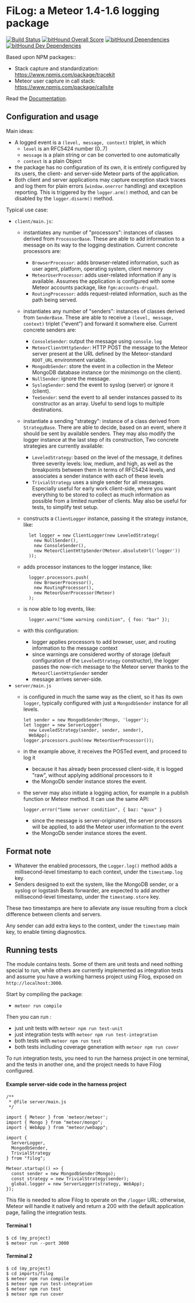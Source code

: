 FiLog: a Meteor 1.4-1.6 logging package
=======================================

[![Build Status](https://travis-ci.org/fgm/filog.svg?branch=master)](https://travis-ci.org/fgm/filog)
[![bitHound Overall Score](https://www.bithound.io/github/fgm/filog/badges/score.svg)](https://www.bithound.io/github/fgm/filog)
[![bitHound Dependencies](https://www.bithound.io/github/fgm/filog/badges/dependencies.svg)](https://www.bithound.io/github/fgm/filog/master/dependencies/npm)
[![bitHound Dev Dependencies](https://www.bithound.io/github/fgm/filog/badges/devDependencies.svg)](https://www.bithound.io/github/fgm/filog/master/dependencies/npm)

Based upon NPM packages::

* Stack capture and standardization: https://www.npmjs.com/package/tracekit
* Meteor user capture in call stack: https://www.npmjs.com/package/callsite

Read the [Documentation](https://fgm.github.io/filog).

Configuration and usage
-----------------------

Main ideas:

* A logged event is a `(level, message, context)` triplet, in which
    * `level` is an RFC5424 number (0..7)
    * `message` is a plain string or can be converted to one automatically
    * `context` is a plain Object
* the package has no configuration of its own, it is entirely
  configured by its users, the client- and server-side Meteor parts of the
  application.
* Both client and server applications may capture exception stack traces and log
  them for plain errors (`window.onerror` handling) and exception reporting.
  This is triggered by the `logger.arm()` method, and can be disabled by the
  `logger.disarm()` method.

Typical use case:

- `client/main.js`:
  - instantiates any number of "processors": instances of classes derived from
    `ProcessorBase`. These are able to add information to a message on its way
    to the logging destination. Current concrete processors are:
    - `BrowserProcessor`: adds browser-related information, such as user
      agent, platform, operating system, client memory
    - `MeteorUserProcessor`: adds user-related information if any is
      available. Assumes the application is configured with some Meteor
      accounts package, like `fgm:accounts-drupal`.
    - `RoutingProcessor`: adds request-related information, such as the
      path being served.
  - instantiates any number of "senders": instances of classes derived from
    `SenderBase`. These are able to receive a `(level, message, context)`
    triplet ("event") and forward it somwhere else. Current concrete senders
    are:
    - `ConsoleSender`: output the message using `console.log`
    - `MeteorClientHttpSender`: HTTP POST the message to the Meteor server
      present at the URL defined by the Meteor-standard `ROOT_URL`
      environment variable.
    - `MongodbSender`: store the event in a collection in the Meteor MongoDB
      database instance (or the minimongo on the client).
    - `NullSender`: ignore the message.
    - `SyslogSender`: send the event to syslog (server) or ignore it (client).
    - `TeeSender`: send the event to all sender instances passed to its 
      constructor as an array. Useful to send logs to multiple destinations.
  - instantiate a sending "strategy": instance of a class derived from
    `StrategyBase`. There are able to decide, based on an event, where it
    should be sent by available senders. They may also modify the logger
    instance at the last step of its construction, Two concrete strategies are
    currently available:
    - `LeveledStrategy`: based on the level of the message, it defines three
      severity levels: low, medium, and high, as well as the breakpoints
      between them in terms of RFC5424 levels, and associates a sender
      instance with each of these levels
    - `TrivialStrategy` uses a single sender for all messages. Especially useful 
      for early work client-side, where you want everything to be stored to 
      collect as much information as possible from a limited number of clients.
      May also be useful for tests, to simplify test setup.
  - constructs a `ClientLogger` instance, passing it the strategy instance, like:

          let logger = new ClientLogger(new LeveledStrategy(
            new NullSender(),
            new ConsoleSender(),
            new MeteorClientHttpSender(Meteor.absoluteUrl('logger'))
          ));

  - adds processor instances to the logger instance, like:

          logger.processors.push(
            new BrowserProcessor(),
            new RoutingProcessor(),
            new MeteorUserProcessor(Meteor)
          );

  - is now able to log events, like:

          logger.warn("Some warning condition", { foo: "bar" });

  - with this configuration:
    - logger applies processors to add browser, user, and routing information
      to the message context
    - since warnings are considered worthy of storage (default configuration
      of the `LeveledStrategy` constructor), the logger passes the now-rich
      message to the Meteor server thanks to the `MeteorClientHttpSender`
      sender
    - message arrives server-side.
- `server/main.js`
  - is configured in much the same way as the client, so it has its own `logger`,
    typically configured with just a `MongodbSender` instance for all levels.

        let sender = new MongodbSender(Mongo, 'logger');
        let logger = new ServerLogger(
          new LeveledStrategy(sender, sender, sender),
          WebApp);
        logger.processors.push(new MeteorUserProcessor());

  - in the example above, it receives the POSTed event, and proceed to log it
    - because it has already been processed client-side, it is logged "raw",
      without applying additional processors to it
    - the MongoDb sender instance stores the event.
  - the server may also initiate a logging action, for example in a publish
    function or Meteor method. It can use the same API:

        logger.error("Some server condition", { baz: "quux" }

    - since the message is server-originated, the server processors will be
      applied, to add the Meteor user information to the event
    - the MongoDb sender instance stores the event.


Format note
-----------

- Whatever the enabled processors, the `Logger.log()` method adds a
  millisecond-level timestamp to each context, under the `timestamp.log` key.
- Senders designed to exit the system, like the MongoDB sender, or a syslog or
  logstash Beats forwarder, are expected to add another millisecond-level 
  timestamp, under the `timestamp.store` key.

These two timestamps are here to alleviate any issue resulting from a clock
difference between clients and servers.

Any sender can add extra keys to the context, under the `timestamp` main key,
to enable timing diagnostics.


Running tests
-------------

The module contains tests. Some of them are unit tests and need nothing special
to run, while others are currently implemented as integration tests and assume
you have a working harness project using Filog, exposed on 
`http://localhost:3000`.

Start by compiling the package:

* `meteor run compile`

Then you can run :

* just unit tests with `meteor npm run test-unit` 
* just integration tests with `meteor npm run test-integration`
* both tests with `meteor npm run test`
* both tests including coverage generation with `meteor npm run cover`
 
To run integration tests, you need to run the harness project in one terminal, 
and the tests in another one, and the project needs to have Filog configured.


#### Example server-side code in the harness project

    /**
     * @file server/main.js
     */

    import { Meteor } from 'meteor/meteor';
    import { Mongo } from "meteor/mongo";
    import { WebApp } from "meteor/webapp";

    import {
      ServerLogger,
      MongodbSender,
      TrivialStrategy
    } from "filog";
    
    Meteor.startup(() => {
      const sender = new MongodbSender(Mongo);
      const strategy = new TrivialStrategy(sender);
      global.logger = new ServerLogger(strategy, WebApp);
    });

This file is needed to allow Filog to operate on the `/logger` URL: otherwise, 
Meteor will handle it natively and return a 200 with the default application 
page, failing the integration tests.


#### Terminal 1

    $ cd (my_project)
    $ meteor run --port 3000

#### Terminal 2

    $ cd (my_project)
    $ cd imports/filog
    $ meteor npm run compile
    $ meteor npm run test-integration
    $ meteor npm run test
    $ meteor npm run cover
